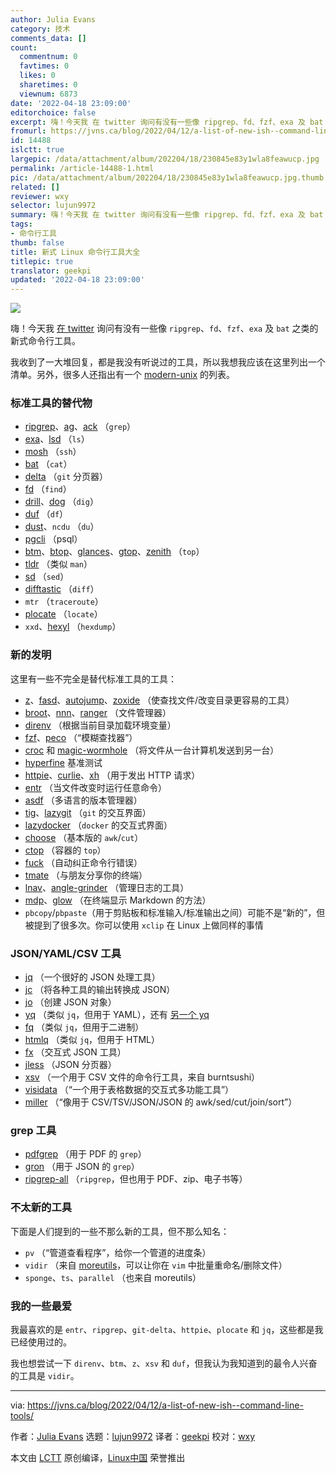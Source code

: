 ```yaml
---
author: Julia Evans
category: 技术
comments_data: []
count:
  commentnum: 0
  favtimes: 0
  likes: 0
  sharetimes: 0
  viewnum: 6873
date: '2022-04-18 23:09:00'
editorchoice: false
excerpt: 嗨！今天我 在 twitter 询问有没有一些像 ripgrep、fd、fzf、exa 及 bat 之类的新式命令行工具。
fromurl: https://jvns.ca/blog/2022/04/12/a-list-of-new-ish--command-line-tools/
id: 14488
islctt: true
largepic: /data/attachment/album/202204/18/230845e83y1wla8feawucp.jpg
permalink: /article-14488-1.html
pic: /data/attachment/album/202204/18/230845e83y1wla8feawucp.jpg.thumb.jpg
related: []
reviewer: wxy
selector: lujun9972
summary: 嗨！今天我 在 twitter 询问有没有一些像 ripgrep、fd、fzf、exa 及 bat 之类的新式命令行工具。
tags:
- 命令行工具
thumb: false
title: 新式 Linux 命令行工具大全
titlepic: true
translator: geekpi
updated: '2022-04-18 23:09:00'
---
```


![](/data/attachment/album/202204/18/230845e83y1wla8feawucp.jpg)


嗨！今天我 [在 twitter](https://twitter.com/b0rk/status/1513903221466664962) 询问有没有一些像 `ripgrep`、`fd`、`fzf`、`exa` 及 `bat` 之类的新式命令行工具。


我收到了一大堆回复，都是我没有听说过的工具，所以我想我应该在这里列出一个清单。另外，很多人还指出有一个 [modern-unix](https://github.com/ibraheemdev/modern-unix) 的列表。


### 标准工具的替代物


* [ripgrep](https://github.com/BurntSushi/ripgrep/)、[ag](https://github.com/ggreer/the_silver_searcher)、[ack](https://github.com/beyondgrep/ack3) （`grep`）
* [exa](https://github.com/ogham/exa)、[lsd](https://github.com/Peltoche/lsd) （`ls`）
* [mosh](https://mosh.org/) （`ssh`）
* [bat](https://github.com/sharkdp/bat) （`cat`）
* [delta](https://github.com/dandavison/delta) （`git` 分页器）
* [fd](https://github.com/sharkdp/fd) （`find`）
* [drill](https://www.nlnetlabs.nl/projects/ldns/about/)、[dog](https://github.com/ogham/dog) （`dig`）
* [duf](https://github.com/muesli/duf) （`df`）
* [dust](https://github.com/bootandy/dust)、`ncdu` （`du`）
* [pgcli](https://www.pgcli.com/) （psql）
* [btm](https://github.com/ClementTsang/bottom)、[btop](https://github.com/aristocratos/btop)、[glances](https://github.com/nicolargo/glances)、[gtop](https://github.com/aksakalli/gtop)、[zenith](https://github.com/bvaisvil/zenith) （`top`）
* [tldr](https://tldr.sh/) （类似 `man`）
* [sd](https://github.com/chmln/sd) （`sed`）
* [difftastic](https://github.com/Wilfred/difftastic) （`diff`）
* `mtr` （`traceroute`）
* [plocate](https://plocate.sesse.net/) （`locate`）
* `xxd`、[hexyl](https://github.com/sharkdp/hexyl) （`hexdump`）


### 新的发明


这里有一些不完全是替代标准工具的工具：


* [z](https://github.com/rupa/z)、[fasd](https://github.com/clvv/fasd)、[autojump](https://github.com/wting/autojump)、[zoxide](https://github.com/ajeetdsouza/zoxide) （使查找文件/改变目录更容易的工具）
* [broot](https://github.com/Canop/broot)、[nnn](https://github.com/jarun/nnn)、[ranger](https://github.com/ranger/ranger) （文件管理器）
* [direnv](https://github.com/direnv/direnv) （根据当前目录加载环境变量）
* [fzf](https://github.com/junegunn/fzf)、[peco](https://github.com/peco/peco) （“模糊查找器”）
* [croc](https://github.com/schollz/croc) 和 [magic-wormhole](https://github.com/magic-wormhole/magic-wormhole) （将文件从一台计算机发送到另一台）
* [hyperfine](https://github.com/sharkdp/hyperfine) 基准测试
* [httpie](https://httpie.io/)、[curlie](https://github.com/rs/curlie)、[xh](https://github.com/ducaale/xh) （用于发出 HTTP 请求）
* [entr](https://github.com/eradman/entr) （当文件改变时运行任意命令）
* [asdf](https://github.com/asdf-vm/asdf) （多语言的版本管理器）
* [tig](https://github.com/jonas/tig)、[lazygit](https://github.com/jesseduffield/lazygit) （`git` 的交互界面）
* [lazydocker](https://github.com/jesseduffield/lazydocker) （`docker` 的交互式界面）
* [choose](https://github.com/theryangeary/choose) （基本版的 `awk`/`cut`）
* [ctop](https://github.com/bcicen/ctop) （容器的 `top`）
* [fuck](https://github.com/nvbn/thefuck) （自动纠正命令行错误）
* [tmate](https://tmate.io/) （与朋友分享你的终端）
* [lnav](https://github.com/tstack/lnav)、[angle-grinder](https://github.com/rcoh/angle-grinder) （管理日志的工具）
* [mdp](https://github.com/visit1985/mdp)、[glow](https://github.com/charmbracelet/glow) （在终端显示 Markdown 的方法）
* `pbcopy`/`pbpaste`（用于剪贴板和标准输入/标准输出之间）可能不是“新的”，但被提到了很多次。你可以使用 `xclip` 在 Linux 上做同样的事情


### JSON/YAML/CSV 工具


* [jq](https://stedolan.github.io/jq/) （一个很好的 JSON 处理工具）
* [jc](https://github.com/kellyjonbrazil/jc) （将各种工具的输出转换成 JSON）
* [jo](https://github.com/jpmens/jo) （创建 JSON 对象）
* [yq](https://github.com/mikefarah/yq) （类似 `jq`，但用于 YAML），还有 [另一个 yq](https://github.com/kislyuk/yq)
* [fq](https://github.com/wader/fq) （类似 `jq`，但用于二进制）
* [htmlq](https://github.com/mgdm/htmlq) （类似 `jq`，但用于 HTML）
* [fx](https://github.com/antonmedv/fx) （交互式 JSON 工具）
* [jless](https://github.com/PaulJuliusMartinez/jless) （JSON 分页器）
* [xsv](https://github.com/BurntSushi/xsv) （一个用于 CSV 文件的命令行工具，来自 burntsushi）
* [visidata](https://www.visidata.org/) （“一个用于表格数据的交互式多功能工具”）
* [miller](https://github.com/johnkerl/miller) （“像用于 CSV/TSV/JSON/JSON 的 awk/sed/cut/join/sort”）


### grep 工具


* [pdfgrep](https://pdfgrep.org/) （用于 PDF 的 `grep`）
* [gron](https://github.com/tomnomnom/gron) （用于 JSON 的 `grep`）
* [ripgrep-all](https://github.com/phiresky/ripgrep-all) （`ripgrep`，但也用于 PDF、zip、电子书等）


### 不太新的工具


下面是人们提到的一些不那么新的工具，但不那么知名：


* `pv` （“管道查看程序”，给你一个管道的进度条）
* `vidir` （来自 [moreutils](https://joeyh.name/code/moreutils)，可以让你在 `vim` 中批量重命名/删除文件）
* `sponge`、`ts`、`parallel` （也来自 moreutils）


### 我的一些最爱


我最喜欢的是 `entr`、`ripgrep`、`git-delta`、`httpie`、`plocate` 和 `jq`，这些都是我已经使用过的。


我也想尝试一下 `direnv`、`btm`、`z`、`xsv` 和 `duf`，但我认为我知道到的最令人兴奋的工具是 `vidir`。




---


via: <https://jvns.ca/blog/2022/04/12/a-list-of-new-ish--command-line-tools/>


作者：[Julia Evans](https://jvns.ca/) 选题：[lujun9972](https://github.com/lujun9972) 译者：[geekpi](https://github.com/geekpi) 校对：[wxy](https://github.com/wxy)


本文由 [LCTT](https://github.com/LCTT/TranslateProject) 原创编译，[Linux中国](https://linux.cn/) 荣誉推出